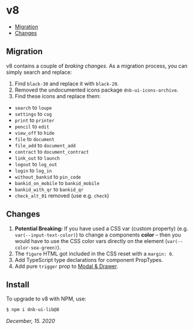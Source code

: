 # v8

- [Migration](#migration)
- [Changes](#changes)

## Migration

v8 contains a couple of _braking changes_. As a migration process, you can simply search and replace:

1. Find `black-30` and replace it with `black-20`.
1. Removed the undocumented icons package `dnb-ui-icons-archive`.
1. Find these icons and replace them:

- `search` to `loupe`
- `settings` to `cog`
- `print` to `printer`
- `pencil` to `edit`
- `view_off` to `hide`
- `file` to `document`
- `file_add` to `document_add`
- `contract` to `document_contract`
- `link_out` to `launch`
- `logout` to `log_out`
- `login` to `log_in`
- `without_bankid` to `pin_code`
- `bankid_on_mobile` to `bankid_mobile`
- `bankid_with_qr` to `bankid_qr`
- `check_alt_01` removed (use e.g. `check`)

## Changes

1. **Potential Breaking:** If you have used a CSS var (custom property) (e.g. `var(--input-text-color)`) to change a components **color** – then you would have to use the CSS color vars directly on the element (`var(--color-sea-green)`).
1. The `figure` HTML got included in the CSS reset with a `margin: 0`.
1. Add TypeScript type declarations for component PropTypes.
1. Add pure `trigger` prop to [Modal & Drawer](/uilib/components/modal).

## Install

To upgrade to v8 with NPM, use:

```bash
$ npm i dnb-ui-lib@8
```

_December, 15. 2020_
